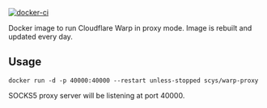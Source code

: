 [![docker-ci](https://github.com/SCys/cloudflare_warp_proxy_docker/actions/workflows/docker-ci.yml/badge.svg)](https://github.com/SCys/cloudflare_warp_proxy_docker/actions/workflows/docker-ci.yml)
[](https://img.shields.io/docker/pulls/scys/warp-proxy)

Docker image to run Cloudflare Warp in proxy mode. Image is rebuilt and updated every day.

## Usage

```
docker run -d -p 40000:40000 --restart unless-stopped scys/warp-proxy
```

SOCKS5 proxy server will be listening at port 40000.

